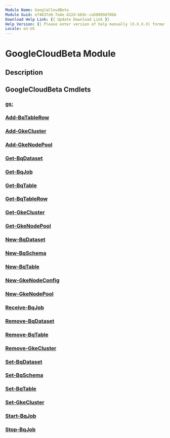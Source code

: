 ```yaml
---
Module Name: GoogleCloudBeta
Module Guid: e74637e6-7a4e-422d-bb9c-ca50809d78bb
Download Help Link: {{ Update Download Link }}
Help Version: {{ Please enter version of help manually (X.X.X.X) format }}
Locale: en-US
---
```


# GoogleCloudBeta Module
## Description


## GoogleCloudBeta Cmdlets
### [gs:](gs:.md)


### [Add-BqTableRow](Add-BqTableRow.md)


### [Add-GkeCluster](Add-GkeCluster.md)


### [Add-GkeNodePool](Add-GkeNodePool.md)


### [Get-BqDataset](Get-BqDataset.md)


### [Get-BqJob](Get-BqJob.md)


### [Get-BqTable](Get-BqTable.md)


### [Get-BqTableRow](Get-BqTableRow.md)


### [Get-GkeCluster](Get-GkeCluster.md)


### [Get-GkeNodePool](Get-GkeNodePool.md)


### [New-BqDataset](New-BqDataset.md)


### [New-BqSchema](New-BqSchema.md)


### [New-BqTable](New-BqTable.md)


### [New-GkeNodeConfig](New-GkeNodeConfig.md)


### [New-GkeNodePool](New-GkeNodePool.md)


### [Receive-BqJob](Receive-BqJob.md)


### [Remove-BqDataset](Remove-BqDataset.md)


### [Remove-BqTable](Remove-BqTable.md)


### [Remove-GkeCluster](Remove-GkeCluster.md)


### [Set-BqDataset](Set-BqDataset.md)


### [Set-BqSchema](Set-BqSchema.md)


### [Set-BqTable](Set-BqTable.md)


### [Set-GkeCluster](Set-GkeCluster.md)


### [Start-BqJob](Start-BqJob.md)


### [Stop-BqJob](Stop-BqJob.md)


